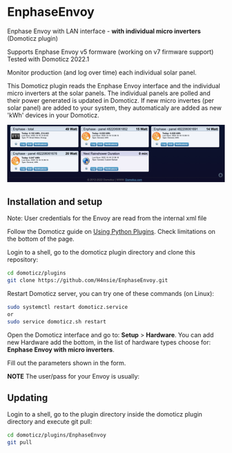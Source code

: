 # EnphaseEnvoy
Enphase Envoy with LAN interface - **with individual micro inverters** (Domoticz plugin)

Supports Enphase Envoy v5 formware (working on v7 firmware support)
Tested with Domoticz 2022.1

Monitor production (and log over time) each individual solar panel.

This Domoticz plugin reads the Enphase Envoy interface and the individual micro inverters at the solar panels. The individual panels are polled and their power generated is updated in Domoticz. If new micro invertes (per solar panel) are added to your system, they automaticaly are added as new 'kWh' devices in your Domoticz.

![alt text](https://github.com/H4nsie/EnphaseEnvoy/blob/main/images/sample_screenshot.png?raw=true)


Installation and setup
----------------------
Note: User credentials for the Envoy are read from the internal xml file

Follow the Domoticz guide on [Using Python Plugins](https://www.domoticz.com/wiki/Using_Python_plugins). Check limitations on the bottom of the page.

Login to a shell, go to the domoticz plugin directory and clone this repository:
```bash
cd domoticz/plugins
git clone https://github.com/H4nsie/EnphaseEnvoy.git
```

Restart Domoticz server, you can try one of these commands (on Linux):
```bash
sudo systemctl restart domoticz.service
or
sudo service domoticz.sh restart
```

Open the Domoticz interface and go to: **Setup** > **Hardware**. You can add new Hardware add the bottom, in the list of hardware types choose for: **Enphase Envoy with micro inverters**.

Fill out the parameters shown in the form. 

**NOTE** The user/pass for your Envoy is usually: 

Updating
--------
Login to a shell, go to the plugin directory inside the domoticz plugin directory and execute git pull:
```bash
cd domoticz/plugins/EnphaseEnvoy
git pull
```
